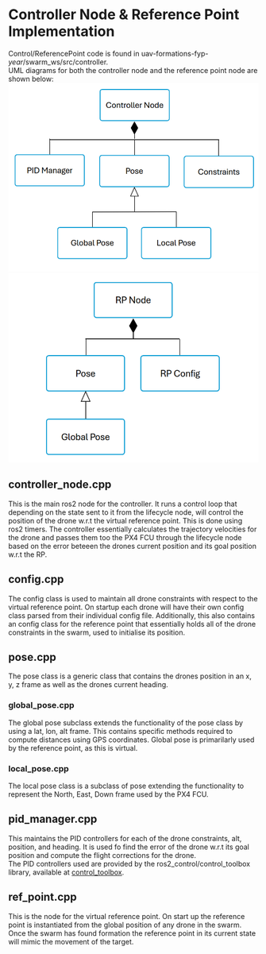 # Controller Node & Reference Point Implementation

Control/ReferencePoint code is found in uav-formations-fyp-*year*/swarm_ws/src/controller.  
UML diagrams for both the controller node and the reference point node are shown below:  
![Image of controller UML.](assets/ControllerUML.png "Controller UML")  
![Image of RP Node UML.](assets/RPNodeUML.png "RP Node UML")

## controller_node.cpp

This is the main ros2 node for the controller. It runs a control loop that depending on the state sent to it from the lifecycle node, will control the position of the drone w.r.t the virtual reference point. This is done using ros2 timers. The controller essentially calculates the trajectory velocities for the drone and passes them too the PX4 FCU through the lifecycle node based on the error beteeen the drones current position and its goal position w.r.t the RP.

## config.cpp

The config class is used to maintain all drone constraints with respect to the virtual reference point. On startup each drone will have their own config class parsed from their individual config file.
Additionally, this also contains an config class for the reference point that essentially holds all of the drone constraints in the swarm, used to initialise its position.

## pose.cpp

The pose class is a generic class that contains the drones position in an x, y, z frame as well as the drones current heading.

### global_pose.cpp

The global pose subclass extends the functionality of the pose class by using a lat, lon, alt frame. This contains specific methods required to compute distances using GPS coordinates. Global pose is primarilarly used by the reference point, as this is virtual.

### local_pose.cpp

The local pose class is a subclass of pose extending the functionality to represent the North, East, Down frame used by the PX4 FCU.

## pid_manager.cpp 

This maintains the PID controllers for each of the drone constraints, alt, position, and heading. It is used fo find the error of the drone w.r.t its goal position and compute the flight corrections for the drone.  
The PID controllers used are provided by the ros2_control/control_toolbox library, available at [control_toolbox](http://docs.ros.org/en/rolling/p/control_toolbox/).

## ref_point.cpp

This is the node for the virtual reference point. On start up the reference point is instantiated from the global position of any drone in the swarm. Once the swarm has found formation the reference point in its current state will mimic the movement of the target.